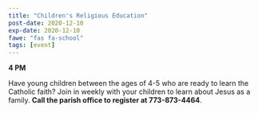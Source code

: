 ```yaml
---
title: "Children's Religious Education"
post-date: 2020-12-10
exp-date: 2020-12-10
fawe: "fas fa-school"
tags: [event]
---
```

**4 PM**

Have young children between the ages of 4-5 who are ready to learn the Catholic faith? Join in weekly with your children to learn about Jesus as a family. **Call the parish office to register at 773-873-4464**.